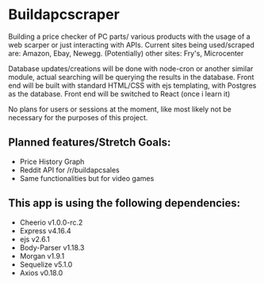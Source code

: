 # Buildapcscraper
Building a price checker of PC parts/ various products with the usage of a web scarper or just interacting with APIs.
Current sites being used/scraped are: Amazon, Ebay, Newegg. (Potentially) other sites: Fry's, Microcenter

Database updates/creations will be done with node-cron or another similar module, actual searching will be querying the results in the database. Front end will be built with standard HTML/CSS with ejs templating, with Postgres as the database. Front end will be switched to React (once i learn it)

No plans for users or sessions at the moment, like most likely not be necessary for the purposes of this project.

## Planned features/Stretch Goals:
* Price History Graph 
* Reddit API for /r/buildapcsales
* Same functionalities but for video games

## This app is using the following dependencies:
* Cheerio v1.0.0-rc.2
* Express v4.16.4
* ejs v2.6.1
* Body-Parser v1.18.3
* Morgan v1.9.1
* Sequelize v5.1.0
* Axios v0.18.0
	
